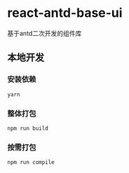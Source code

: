 # react-antd-base-ui

基于antd二次开发的组件库

## 本地开发

### 安装依赖

```shell
yarn
```


### 整体打包

```
npm run build
```

### 按需打包

```
npm run compile
```